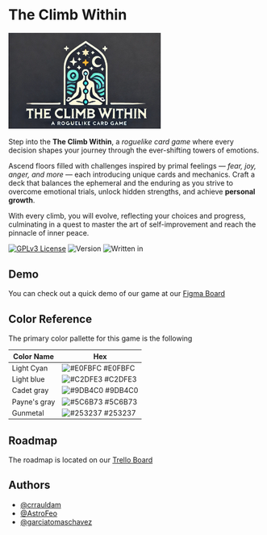 
# The Climb Within

<img src="/img/logo.jpg" width="60%">

Step into the **The Climb Within**, a _roguelike card game_ where every decision shapes your journey through the ever-shifting towers of emotions.

Ascend floors filled with challenges inspired by primal feelings — *fear, joy, anger, and more* — each introducing unique cards and mechanics. Craft a deck that balances the ephemeral and the enduring as you strive to overcome emotional trials, unlock hidden strengths, and achieve **personal growth**.

With every climb, you will evolve, reflecting your choices and progress, culminating in a quest to master the art of self-improvement and reach the pinnacle of inner peace.


[![GPLv3 License](https://img.shields.io/badge/License-GPL%20v3-yellow.svg)](https://opensource.org/licenses/)
![Version](https://img.shields.io/badge/version-0.0.1-blue)
![Written in](https://img.shields.io/badge/Written_In-Java-red)

## Demo

You can check out a quick demo of our game at our [Figma Board](https://www.figma.com/design/9jw3jw3joOSoxgwDHrZJPJ/TFG---The-Climb-Within?node-id=21-226&node-type=canvas&t=MhhlBTj4r7JBgPub-0)

## Color Reference

The primary color pallette for this game is the following

| Color Name | Hex  |
| --- | --- |
| Light Cyan | ![#E0FBFC](https://via.placeholder.com/16/E0FBFC?text=+) #E0FBFC |
| Light blue | ![#C2DFE3](https://via.placeholder.com/16/C2DFE3?text=+) #C2DFE3 |
| Cadet gray | ![#9DB4C0](https://via.placeholder.com/16/9DB4C0?text=+) #9DB4C0 |
| Payne's gray | ![#5C6B73](https://via.placeholder.com/16/5C6B73?text=+) #5C6B73 |
| Gunmetal | ![#253237](https://via.placeholder.com/16/253237?text=+) #253237 |


## Roadmap
The roadmap is located on our [Trello Board](https://www.trello.com)



## Authors
- [@crrauldam](https://www.github.com/crrauldam)
- [@AstroFeo](https://www.github.com/AstroFeo)
- [@garciatomaschavez](https://www.github.com/garciatomaschavez)

